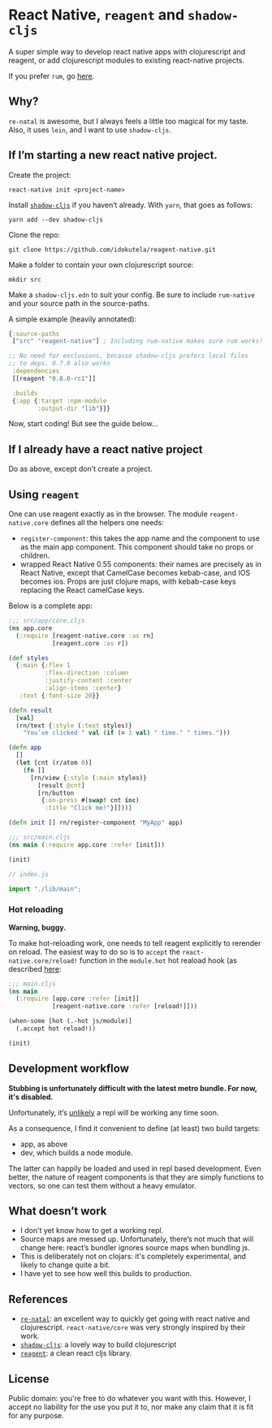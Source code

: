 # React Native, `reagent` and `shadow-cljs`

A super simple way to develop react native apps with clojurescript and
reagent, or add clojurescript modules to existing react-native
projects.

If you prefer `rum`, go [here](https://github.com/idokutela/rum-native).

## Why?

`re-natal` is awesome, but I always feels a little too magical for my
taste.  Also, it uses `lein`, and I want to use `shadow-cljs`.

## If I’m starting a new react native project.

Create the project:

    react-native init <project-name>

Install [`shadow-cljs`](https://github.com/thheller/shadow-cljs) if
you haven’t already. With `yarn`, that goes as follows:

    yarn add --dev shadow-cljs

Clone the repo:

    git clone https://github.com/idokutela/reagent-native.git

Make a folder to contain your own clojurescript source:

    mkdir src

Make a `shadow-cljs.edn` to suit your config. Be sure to include
`rum-native` and your source path in the source-paths.

A simple example (heavily annotated):

```clojure
{:source-paths
 ["src" "reagent-native"] ; Including rum-native makes sure rum works!

;; No need for exclusions, because shadow-cljs prefers local files
;; to deps. 0.7.0 also works
 :dependencies
 [[reagent "0.8.0-rc1"]]

 :builds
 {:app {:target :npm-module
        :output-dir "lib"}}}
```

Now, start coding! But see the guide below…

## If I already have a react native project

Do as above, except don’t create a project.

## Using `reagent`
One can use reagent exactly as in the browser. The module
`reagent-native.core` defines all the helpers one needs:

 - `register-component`: this takes the app name and the component to
   use as the main app component. This component should take no props
   or children.
 - wrapped React Native 0.55 components: their names are precisely as
in React Native, except that CamelCase becomes kebab-case, and IOS
becomes ios. Props are just clojure maps, with kebab-case keys
replacing the React camelCase keys.

Below is a complete app:

```clojure
;;; src/app/core.cljs
(ns app.core
  (:require [reagent-native.core :as rn]
            [reagent.core :as r])

(def styles
  {:main {:flex 1
          :flex-direction :column
		  :justify-content :center
		  :align-items :center}
   :text {:font-size 20}}

(defn result
  [val]
  (rn/text {:style (:text styles)}
    "You’ve clicked " val (if (= 1 val) " time." " times.")))

(defn app
  []
  (let [cnt (r/atom 0)]
    (fn []
	  [rn/view {:style (:main styles)}
	    [result @cnt]
		[rn/button
		 {:on-press #(swap! cnt inc)
		  :title "Click me!"}]])))

(defn init [] rn/register-component "MyApp" app)
```

```clojure
;;; src/main.cljs
(ns main (:require app.core :refer [init]))

(init)
```

```js
// index.js

import "./lib/main";
```

### Hot reloading
**Warning, buggy.**

To make hot-reloading work, one needs to tell reagent explicitly to
rerender on reload. The easiest way to do so is to `accept` the
`react-native.core/reload!` function in the `module.hot` hot reaload
hook (as described [here](https://facebook.github.io/react-native/blog/2016/03/24/introducing-hot-reloading.html):

```clojure
;;; main.cljs
(ns main
  (:require [app.core :refer [init]]
            [reagent-native.core :refer [reload!]]))

(when-some [hot (.-hot js/module)]
  (.accept hot reload!))

(init)
```

## Development workflow
**Stubbing is unfortunately difficult with the latest metro bundle.
For now, it's disabled.**

Unfortunately, it’s
[unlikely](https://github.com/thheller/shadow-cljs/issues/214) a repl
will be working any time soon.

As a consequence, I find it convenient to define (at least) two build
targets:

 - app, as above
 - dev, which builds a node module.

The latter can happily be loaded and used in repl based
development. Even better, the nature of reagent components is that
they are simply functions to vectors, so one can test them without a
heavy emulator.

## What doesn’t work
- I don't yet know how to get a working repl.
- Source maps are messed up. Unfortunately, there’s not much that will
  change here: react’s bundler ignores source maps when bundling js.
- This is deliberately not on clojars: it's completely experimental,
  and likely to change quite a bit.
- I have yet to see how well this builds to production.

## References

 - [`re-natal`](https://github.com/drapanjanas/re-natal): an excellent
   way to quickly get going with react native and
   clojurescript. `react-native/core` was very strongly inspired by
   their work.
 - [`shadow-cljs`](https://github.com/drapanjanas/re-natal): a lovely
   way to build clojurescript
 - [`reagent`](https://github.com/reagent-project/reagent):
   a clean react cljs library.

## License

Public domain: you're free to do whatever you want with this. However,
I accept no liability for the use you put it to, nor make any claim
that it is fit for any purpose.
